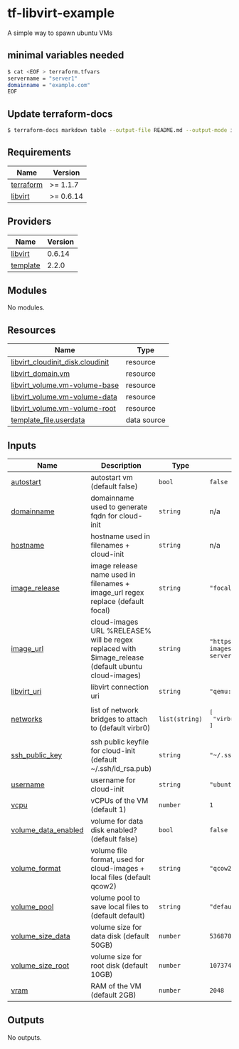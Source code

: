 # tf-libvirt-example

A simple way to spawn ubuntu VMs


## minimal variables needed

```bash
$ cat <EOF > terraform.tfvars 
servername = "server1"
domainname = "example.com"
EOF
```


## Update terraform-docs 

```bash
$ terraform-docs markdown table --output-file README.md --output-mode inject .
```


<!-- BEGIN_TF_DOCS -->
## Requirements

| Name | Version |
|------|---------|
| <a name="requirement_terraform"></a> [terraform](#requirement\_terraform) | >= 1.1.7 |
| <a name="requirement_libvirt"></a> [libvirt](#requirement\_libvirt) | >= 0.6.14 |

## Providers

| Name | Version |
|------|---------|
| <a name="provider_libvirt"></a> [libvirt](#provider\_libvirt) | 0.6.14 |
| <a name="provider_template"></a> [template](#provider\_template) | 2.2.0 |

## Modules

No modules.

## Resources

| Name | Type |
|------|------|
| [libvirt_cloudinit_disk.cloudinit](https://registry.terraform.io/providers/dmacvicar/libvirt/latest/docs/resources/cloudinit_disk) | resource |
| [libvirt_domain.vm](https://registry.terraform.io/providers/dmacvicar/libvirt/latest/docs/resources/domain) | resource |
| [libvirt_volume.vm-volume-base](https://registry.terraform.io/providers/dmacvicar/libvirt/latest/docs/resources/volume) | resource |
| [libvirt_volume.vm-volume-data](https://registry.terraform.io/providers/dmacvicar/libvirt/latest/docs/resources/volume) | resource |
| [libvirt_volume.vm-volume-root](https://registry.terraform.io/providers/dmacvicar/libvirt/latest/docs/resources/volume) | resource |
| [template_file.userdata](https://registry.terraform.io/providers/hashicorp/template/latest/docs/data-sources/file) | data source |

## Inputs

| Name | Description | Type | Default | Required |
|------|-------------|------|---------|:--------:|
| <a name="input_autostart"></a> [autostart](#input\_autostart) | autostart vm (default false) | `bool` | `false` | no |
| <a name="input_domainname"></a> [domainname](#input\_domainname) | domainname used to generate fqdn for cloud-init | `string` | n/a | yes |
| <a name="input_hostname"></a> [hostname](#input\_hostname) | hostname used in filenames + cloud-init | `string` | n/a | yes |
| <a name="input_image_release"></a> [image\_release](#input\_image\_release) | image release name used in filenames + image\_url regex replace (default focal) | `string` | `"focal"` | no |
| <a name="input_image_url"></a> [image\_url](#input\_image\_url) | cloud-images URL %RELEASE% will be regex replaced with $image\_release (default ubuntu cloud-images) | `string` | `"https://cloud-images.ubuntu.com/%RELEASE%/current/%RELEASE%-server-cloudimg-amd64.img"` | no |
| <a name="input_libvirt_uri"></a> [libvirt\_uri](#input\_libvirt\_uri) | libvirt connection uri | `string` | `"qemu:///system"` | no |
| <a name="input_networks"></a> [networks](#input\_networks) | list of network bridges to attach to (default virbr0) | `list(string)` | <pre>[<br>  "virbr0"<br>]</pre> | no |
| <a name="input_ssh_public_key"></a> [ssh\_public\_key](#input\_ssh\_public\_key) | ssh public keyfile for cloud-init (default ~/.ssh/id\_rsa.pub) | `string` | `"~/.ssh/id_rsa.pub"` | no |
| <a name="input_username"></a> [username](#input\_username) | username for cloud-init | `string` | `"ubuntu"` | no |
| <a name="input_vcpu"></a> [vcpu](#input\_vcpu) | vCPUs of the VM (default 1) | `number` | `1` | no |
| <a name="input_volume_data_enabled"></a> [volume\_data\_enabled](#input\_volume\_data\_enabled) | volume for data disk enabled? (default false) | `bool` | `false` | no |
| <a name="input_volume_format"></a> [volume\_format](#input\_volume\_format) | volume file format, used for cloud-images + local files (default qcow2) | `string` | `"qcow2"` | no |
| <a name="input_volume_pool"></a> [volume\_pool](#input\_volume\_pool) | volume pool to save local files to (default default) | `string` | `"default"` | no |
| <a name="input_volume_size_data"></a> [volume\_size\_data](#input\_volume\_size\_data) | volume size for data disk (default 50GB) | `number` | `53687091200` | no |
| <a name="input_volume_size_root"></a> [volume\_size\_root](#input\_volume\_size\_root) | volume size for root disk (default 10GB) | `number` | `10737418240` | no |
| <a name="input_vram"></a> [vram](#input\_vram) | RAM of the VM (default 2GB) | `number` | `2048` | no |

## Outputs

No outputs.
<!-- END_TF_DOCS -->
